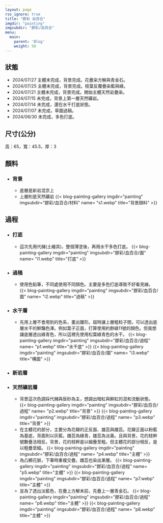 ```yaml
---
layout: page
rss_ignore: true
title: "膠彩 血百合"
imgdir: "painting"
imgsubdir: "膠彩/血百合"
menu:
  main:
    parent: 'Blog'
    weight: 50
---
```

## **狀態** ##
* 2024/07/27 主體未完成，背景完成。花疊染方解與青金石。
* 2024/07/25 主體未完成，背景完成。枝葉反覆疊染藍與綠。
* 2024/07/21 主體未完成，背景完成。開始主體天然岩疊染。
* 2024/07/15 未完成，背景上第一層天然礦岩。
* 2024/07/14 未完成，還在水干打底狀態。
* 2024/07/07 未完成，草圖過稿。
* 2024/06/30 未完成，多色打底。

## **尺寸(公分)** ##
高：65，寬：45.5，厚：3

## **顏料** ##

* ### 背景 ###
  * 底層是新岩混京上
  * 上層則是天然礦岩
    {{< blog-painting-gallery imgdir="painting" imgsubdir="膠彩/血百合/材料" name= "s1.webp" title="背景顏料" >}}

## **過程** ##

* ### 打底 ###
  * 這次先用代赭(土繪具)，整個薄塗後，再用水干多色打底。
    {{< blog-painting-gallery imgdir="painting" imgsubdir="膠彩/血百合/圖" name= "i1.webp" title="打底" >}}

* ### 過稿 ###
  * 使用色鉛筆，不同處使用不同顏色。主要是多色打底導致不好看見線。
    {{< blog-painting-gallery imgdir="painting" imgsubdir="膠彩/血百合/圖" name= "i2.webp" title="過稿" >}}

* ### 水干層 ###
  * 先用上層不會用到的色系，畫出雛形。屆時讓上層粗粒子間，可以透出底層水干的鮮豔色澤。例如葉子正面，打算使用約群綠11號的顏色。但我想讓底層透出綠青色，所以這裡先使用松葉綠青色的水干。
    {{< blog-painting-gallery imgdir="painting" imgsubdir="膠彩/血百合/過程" name= "p1.webp" title="水干底" >}}
    {{< blog-painting-gallery imgdir="painting" imgsubdir="膠彩/血百合/圖" name= "i3.webp" title="構圖" >}}

* ### 新岩層 ###
* ### 天然礦岩層 ###
  * 背景這次色調採代赭與辰砂為主，想調出暗紅與鮮紅的混和流動狀態。
    {{< blog-painting-gallery imgdir="painting" imgsubdir="膠彩/血百合/過程" name= "p2.webp" title="背景" >}}
    {{< blog-painting-gallery imgdir="painting" imgsubdir="膠彩/血百合/過程" name= "p3.webp" title="背景" >}}
  * 在主體花的部分，主要分為花瓣的正反面、雄蕊與雌蕊。花瓣正面以粉藍為基底，背面則以灰藍。雌蕊為綠青，雄蕊為淡黃。且與背景，花的枝幹號數疊法相反。背景，花的枝幹是以細疊至粗。但主體花的部分相反，是以粗疊至細。
    {{< blog-painting-gallery imgdir="painting" imgsubdir="膠彩/血百合/過程" name= "p4.webp" title="主體" >}}
  * 為凸顯花脈，下筆時重複交疊。雌蕊也染出漸層。
    {{< blog-painting-gallery imgdir="painting" imgsubdir="膠彩/血百合/過程" name= "p5.webp" title="主體" >}}
    {{< blog-painting-gallery imgdir="painting" imgsubdir="膠彩/血百合/過程" name= "p7.webp" title="主體" >}}
  * 並為了透出淡藍色，在疊上方解末前，先疊上一層青金石。
    {{< blog-painting-gallery imgdir="painting" imgsubdir="膠彩/血百合/過程" name= "p6.webp" title="主體" >}}
    {{< blog-painting-gallery imgdir="painting" imgsubdir="膠彩/血百合/過程" name= "p8.webp" title="主體" >}}
